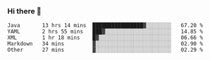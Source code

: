 ### Hi there 👋

<!--
**urzz/urzz** is a ✨ _special_ ✨ repository because its `README.md` (this file) appears on your GitHub profile.

Here are some ideas to get you started:

- 🔭 I’m currently working on ...
- 🌱 I’m currently learning ...
- 👯 I’m looking to collaborate on ...
- 🤔 I’m looking for help with ...
- 💬 Ask me about ...
- 📫 How to reach me: ...
- 😄 Pronouns: ...
- ⚡ Fun fact: ...
-->

<!--START_SECTION:waka-->

```text
Java       13 hrs 14 mins  ████████████████▓░░░░░░░░   67.20 %
YAML       2 hrs 55 mins   ███▓░░░░░░░░░░░░░░░░░░░░░   14.85 %
XML        1 hr 18 mins    █▓░░░░░░░░░░░░░░░░░░░░░░░   06.66 %
Markdown   34 mins         ▓░░░░░░░░░░░░░░░░░░░░░░░░   02.90 %
Other      27 mins         ▓░░░░░░░░░░░░░░░░░░░░░░░░   02.29 %
```

<!--END_SECTION:waka-->
